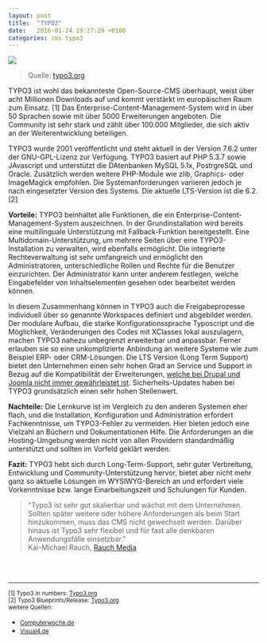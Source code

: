```yaml
---
layout: post
title:  "TYPO3"
date:   2016-01-24 19:27:29 +0100
categories: cms typo3
---
```

<img src="https://typo3.org/fileadmin/t3org/images/FM-styleguide/1_TYPO3_Logos/TYPO3_logo_safearea.png">
<blockquote>
Quelle: <a href="https://typo3.org/about/the-brand/style-guide/the-typo3-logo/">typo3.org</a>
</blockquote>
TYPO3 ist wohl das bekannteste Open-Source-CMS überhaupt, weist über acht Millionen Downloads auf und kommt verstärkt im europäischen Raum zum Einsatz. [1]
Das Enterprise-Content-Management-System wird in über 50 Sprachen sowie mit über 5000 Erweiterungen angeboten. Die Community ist sehr stark und zählt über 100.000 Mitglieder, die sich aktiv an der Weiterentwicklung beteiligen.

TYPO3 wurde 2001 veröffentlicht und steht aktuell in der Version 7.6.2 unter der GNU-GPL-Lizenz zur Verfügung. TYPO3 basiert auf PHP 5.3.7 sowie JAvascript und unterstützt die DAtenbanken MySQL 5.1x, PostrgreSQL und Oracle.
Zusätzlich werden weitere PHP-Module wie zlib, Graphics- oder ImageMagick empfohlen. Die Systemanforderungen variieren jedoch je nach eingesetzter Version des Systems. Die aktuelle LTS-Version ist die 6.2. [2]

<strong>Vorteile:</strong>
 TYPO3 beinhaltet alle Funktionen, die ein Enterprise-Content-Management-System auszeichnen. In der Grundinstallation wird bereits eine multilinguale Unterstützung mit Fallback-Funktion bereitgestellt.
 Eine Multidomain-Unterstützung, um mehrere Seiten über eine TYPO3-Installation zu verwalten, wird ebenfalls ermöglicht. Die integrierte Rechteverwaltung ist sehr umfangreich und ermöglicht den Administratoren, unterschiedliche Rollen und Rechte für die Benutzer einzurichten.
 Der Administrator kann unter anderem festlegen, welche Eingabefelder von Inhaltselementen gesehen oder bearbeitet werden können.

In diesem Zusammenhang können in TYPO3 auch die Freigabeprozesse individuell über so genannte Workspaces definiert und abgebildet werden.
Der modulare Aufbau, die starke Konfigurationssprache Typoscript und die Möglichkeit, Veränderungen des Codes mit XClasses lokal auszulagern, machen TYPO3 nahezu unbegrenzt erweiterbar und anpassbar.
Ferner erlauben sie so eine unkomplizierte Anbindung an weitere Systeme wie zum Beispiel ERP- oder CRM-Lösungen.
Die LTS Version (Long Term Support) bietet den Unternehmen einen sehr hohen Grad an Service und Support in Bezug auf die Kompatibilität der Erweiterungen, <u>welche bei Drupal und Joomla nicht immer gewährleistet ist</u>.
Sicherheits-Updates haben bei TYPO3 grundsätzlich einen sehr hohen Stellenwert.

<strong>Nachteile:</strong>
Die Lernkurve ist im Vergleich zu den anderen Systemen eher flach, und die Installation, Konfiguration und Administration erfordert Fachkenntnisse, um TYPO3-Fehler zu vermeiden. Hier bieten jedoch eine Vielzahl an Büchern und Dokumentationen Hilfe.
Die Anforderungen an die Hosting-Umgebung werden nicht von allen Providern standardmäßig unterstützt und sollten im Vorfeld geklärt werden.

<strong>Fazit:</strong>
TYPO3 hebt sich durch Long-Term-Support, sehr guter Verbreitung, Entwicklung und Community-Unterstützung hervor,
bietet aber nicht mehr ganz so aktuelle Lösungen im WYSIWYG-Bereich an und erfordert viele Vorkenntnisse bzw. lange Einarbeitungszeit und Schulungen für Kunden.

<blockquote>"Typo3 ist sehr gut skalierbar und wächst mit dem Unternehmen. Sollten später weitere oder höhere Anforderungen als beim Start hinzukommen, muss das CMS nicht gewechselt werden. Darüber hinaus ist Typo3 sehr flexibel und für fast alle denkbaren Anwendungsfälle einsetzbar."
<br>Kai-Michael Rauch, <a href="http://www.rauch-media.de/">Rauch Media</a></blockquote>

<br><br>
<hr>
<small>
[1] Typo3 in numbers: <a href="https://typo3.org/home/typo3-in-numbers/">Typo3.org</a><br>
[2] Typo3 Blueprints/Release: <a href="https://wiki.typo3.org/Blueprints/Release">Typo3.org</a><br>
weitere Quellen:</small>
<ul>
    <li><small><a href="http://www.computerwoche.de/a/die-besten-kostenlosen-cms,2511266,5">Computerwoche.de</a></small></li>
    <li><small><a href="http://www.visual4.de/open-source-cms-system/cms-vergleich-joomla-wordpress-typo3-drupal-contao-plone.html">Visual4.de</a></small></li>
</ul>